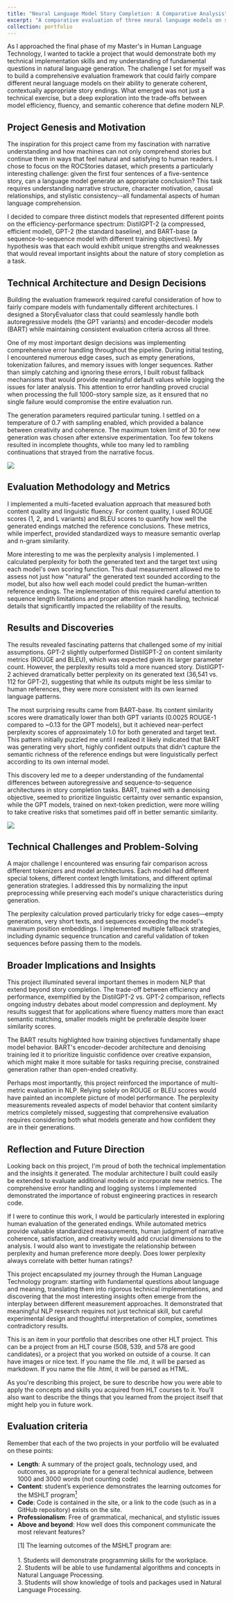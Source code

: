 ```yaml
---
title: "Neural Language Model Story Completion: A Comparative Analysis"
excerpt: "A comparative evaluation of three neural language models on story completion tasks, analyzing their performance trade-offs between efficiency, semantic coherence, and fluency.<br/><img src='/images/rocstories.jpeg' width='500' length='300'>"
collection: portfolio
---
```


As I approached the final phase of my Master's in Human Language Technology, I wanted to tackle a project that would demonstrate both my technical implementation skills and my understanding of fundamental questions in natural language generation. The challenge I set for myself was to build a comprehensive evaluation framework that could fairly compare different neural language models on their ability to generate coherent, contextually appropriate story endings. What emerged was not just a technical exercise, but a deep exploration into the trade-offs between model efficiency, fluency, and semantic coherence that define modern NLP.

## Project Genesis and Motivation

The inspiration for this project came from my fascination with narrative understanding and how machines can not only comprehend stories but continue them in ways that feel natural and satisfying to human readers. I chose to focus on the ROCStories dataset, which presents a particularly interesting challenge: given the first four sentences of a five-sentence story, can a language model generate an appropriate conclusion? This task requires understanding narrative structure, character motivation, causal relationships, and stylistic consistency--all fundamental aspects of human language comprehension.

I decided to compare three distinct models that represented different points on the efficiency-performance spectrum: DistilGPT-2 (a compressed, efficient model), GPT-2 (the standard baseline), and BART-base (a sequence-to-sequence model with different training objectives). My hypothesis was that each would exhibit unique strengths and weaknesses that would reveal important insights about the nature of story completion as a task.

## Technical Architecture and Design Decisions

Building the evaluation framework required careful consideration of how to fairly compare models with fundamentally different architectures. I designed a StoryEvaluator class that could seamlessly handle both autoregressive models (the GPT variants) and encoder-decoder models (BART) while maintaining consistent evaluation criteria across all three.

One of my most important design decisions was implementing comprehensive error handling throughout the pipeline. During initial testing, I encountered numerous edge cases, such as empty generations, tokenization failures, and memory issues with longer sequences. Rather than simply catching and ignoring these errors, I built robust fallback mechanisms that would provide meaningful default values while logging the issues for later analysis. This attention to error handling proved crucial when processing the full 1000-story sample size, as it ensured that no single failure would compromise the entire evaluation run.

The generation parameters required particular tuning. I settled on a temperature of 0.7 with sampling enabled, which provided a balance between creativity and coherence. The maximum token limit of 30 for new generation was chosen after extensive experimentation. Too few tokens resulted in incomplete thoughts, while too many led to rambling continuations that strayed from the narrative focus.

<img src='/images/rocstoriesFirstImage.png'>

## Evaluation Methodology and Metrics

I implemented a multi-faceted evaluation approach that measured both content quality and linguistic fluency. For content quality, I used ROUGE scores (1, 2, and L variants) and BLEU scores to quantify how well the generated endings matched the reference conclusions. These metrics, while imperfect, provided standardized ways to measure semantic overlap and n-gram similarity.

More interesting to me was the perplexity analysis I implemented. I calculated perplexity for both the generated text and the target text using each model's own scoring function. This dual measurement allowed me to assess not just how "natural" the generated text sounded according to the model, but also how well each model could predict the human-written reference endings. The implementation of this required careful attention to sequence length limitations and proper attention mask handling, technical details that significantly impacted the reliability of the results.

## Results and Discoveries

The results revealed fascinating patterns that challenged some of my initial assumptions. GPT-2 slightly outperformed DistilGPT-2 on content similarity metrics (ROUGE and BLEU), which was expected given its larger parameter count. However, the perplexity results told a more nuanced story. DistilGPT-2 achieved dramatically better perplexity on its generated text (36,541 vs. 112 for GPT-2), suggesting that while its outputs might be less similar to human references, they were more consistent with its own learned language patterns.

The most surprising results came from BART-base. Its content similarity scores were dramatically lower than both GPT variants (0.0025 ROUGE-1 compared to ~0.13 for the GPT models), but it achieved near-perfect perplexity scores of approximately 1.0 for both generated and target text. This pattern initially puzzled me until I realized it likely indicated that BART was generating very short, highly confident outputs that didn't capture the semantic richness of the reference endings but were linguistically perfect according to its own internal model.

This discovery led me to a deeper understanding of the fundamental differences between autoregressive and sequence-to-sequence architectures in story completion tasks. BART, trained with a denoising objective, seemed to prioritize linguistic certainty over semantic expansion, while the GPT models, trained on next-token prediction, were more willing to take creative risks that sometimes paid off in better semantic similarity.

<img src='/images/rocstoriesSecondImage.png'>

## Technical Challenges and Problem-Solving

A major challenge I encountered was ensuring fair comparison across different tokenizers and model architectures. Each model had different special tokens, different context length limitations, and different optimal generation strategies. I addressed this by normalizing the input preprocessing while preserving each model's unique characteristics during generation.

The perplexity calculation proved particularly tricky for edge cases—empty generations, very short texts, and sequences exceeding the model's maximum position embeddings. I implemented multiple fallback strategies, including dynamic sequence truncation and careful validation of token sequences before passing them to the models.

## Broader Implications and Insights

This project illuminated several important themes in modern NLP that extend beyond story completion. The trade-off between efficiency and performance, exemplified by the DistilGPT-2 vs. GPT-2 comparison, reflects ongoing industry debates about model compression and deployment. My results suggest that for applications where fluency matters more than exact semantic matching, smaller models might be preferable despite lower similarity scores.

The BART results highlighted how training objectives fundamentally shape model behavior. BART's encoder-decoder architecture and denoising training led it to prioritize linguistic confidence over creative expansion, which might make it more suitable for tasks requiring precise, constrained generation rather than open-ended creativity.

Perhaps most importantly, this project reinforced the importance of multi-metric evaluation in NLP. Relying solely on ROUGE or BLEU scores would have painted an incomplete picture of model performance. The perplexity measurements revealed aspects of model behavior that content similarity metrics completely missed, suggesting that comprehensive evaluation requires considering both what models generate and how confident they are in their generations.

## Reflection and Future Direction

Looking back on this project, I'm proud of both the technical implementation and the insights it generated. The modular architecture I built could easily be extended to evaluate additional models or incorporate new metrics. The comprehensive error handling and logging systems I implemented demonstrated the importance of robust engineering practices in research code.

If I were to continue this work, I would be particularly interested in exploring human evaluation of the generated endings. While automated metrics provide valuable standardized measurements, human judgment of narrative coherence, satisfaction, and creativity would add crucial dimensions to the analysis. I would also want to investigate the relationship between perplexity and human preference more deeply. Does lower perplexity always correlate with better human ratings?

This project encapsulated my journey through the Human Language Technology program: starting with fundamental questions about language and meaning, translating them into rigorous technical implementations, and discovering that the most interesting insights often emerge from the interplay between different measurement approaches. It demonstrated that meaningful NLP research requires not just technical skill, but careful experimental design and thoughtful interpretation of complex, sometimes contradictory results.

<p>This is an item in your portfolio that describes one other HLT project. This can be a project from an HLT course (508, 539, and 578 are good candidates), or a project that you worked on outside of a course. It can have images or nice text. If you name the file .md, it will be parsed as markdown. If you name the file .html, it will be parsed as HTML.</p>

<p>As you're describing this project, be sure to describe how you were able to apply the concepts and skills you acquired from HLT courses to it. You'll also want to describe the things that you learned from the project itself that might help you in future work.</p>

<h2>Evaluation criteria</h2>
<p>Remember that each of the two projects in your portfolio will be evaluated on these points:</p>
<ul>
<li><strong>Length</strong>: A summary of the project goals, technology used, and outcomes, as appropriate for a general technical audience, between 1000 and 3000 words (not counting code)</li>
<li><strong>Content</strong>: student’s experience demonstrates the learning outcomes for the MSHLT program<a href="#footnote-1"><sup>1</sup></a></li>
<li><strong>Code</strong>: Code is contained in the site, or a link to the code (such as in a GitHub repository) exists on the site.</li>
<li><strong>Professionalism</strong>: Free of grammatical, mechanical, and stylistic issues</li>
<li><strong>Above and beyond</strong>: How well does this component communicate the most relevant features?</li>

<p id="footnote-1">[1] The learning outcomes of the MSHLT program are:<br>
<br>
1. Students will demonstrate programming skills for the workplace.<br>
2. Students will be able to use fundamental algorithms and concepts in Natural Language Processing.<br>
3. Students will show knowledge of tools and packages used in Natural Language Processing.</p>
